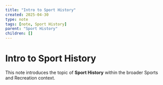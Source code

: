 ```yaml
---
title: "Intro to Sport History"
created: 2025-04-30
type: note
tags: [note, Sport History]
parent: "Sport History"
children: []
---
```


# Intro to Sport History

This note introduces the topic of **Sport History** within the broader Sports and Recreation context.
